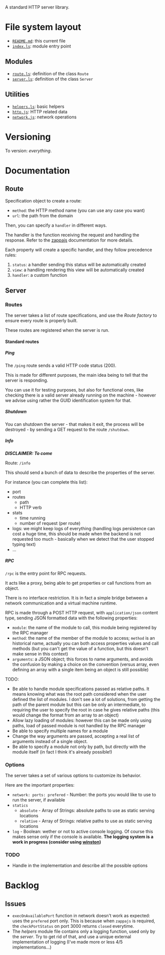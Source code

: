 A standard HTTP server library.

# File system layout

* [`README.md`](./README.md): this current file
* [`index.ls`](./index.ls): module entry point

## Modules

* [`route.ls`](./route.ls): definition of the class `Route`
* [`server.ls`](./server.ls): definition of the class `Server`

## Utilities

* [`helpers.ls`](./helpers.ls): basic helpers
* [`http.js`](./http.js): HTTP related data
* [`network.js`](./network.js): network operations

# Versioning

To version: _everything_.





# Documentation





## Route

Specification object to create a route:

* `method`: the HTTP method name (you can use any case you want)
* `url`: the path from the domain

Then, you can specify a `handler` in different ways.

The handler is the function receiving the request and handling the response. Refer to the [zappajs](http://zappajs.github.io/zappajs/) documentation for more details.

Each property will create a specific handler, and they follow precedence rules:

1. `status`: a handler sending this status will be automatically created
1. `view`: a  handling rendering this view will be automatically created
1. `handler`: a custom function





## Server

### Routes

The server takes a list of route specifications, and use the _Route factory_ to ensure every route is properly built.

These routes are registered when the server is run.

#### Standard routes

##### Ping

The `/ping` route sends a valid HTTP code status (200).

This is made for different purposes, the main idea being to tell that the server is responding.

You can use it for testing purposes, but also for functional ones, like checking there is a valid server already running on the machine - however we advise using rather the GUID identification system for that.

##### Shutdown

You can shutdown the server - that makes it exit, the process will be destroyed -  by sending a GET request to the route `/shutdown`.

##### Info

___DISCLAIMER: To come___

Route: `/info`

This should send a bunch of data to describe the properties of the server.

For instance (you can complete this list):

* port
* routes
	* path
	* HTTP verb
* stats
	* time running
	* number of request (per route)
* logs: we might keep logs of everything (handling logs persistence can cost a huge time, this should be made when the backend is not requested too much - basically when we detect that the user stopped typing text)
* ...

##### RPC

`/rpc` is the entry point for RPC requests.

It acts like a proxy, being able to get properties or call functions from an object.

There is no interface restriction. It is in fact a simple bridge between a network communication and a virtual machine runtime.

RPC is made through a POST HTTP request, with `application/json` content type, sending JSON formatted data with the following properties:

* `module`: the name of the module to call, this module being registered by the RPC manager
* `method`: the name of the member of the module to access; `method` is an historical name, actually you can both access properties values and call methods (but you can't get the value of a function, but this doesn't make sense in this context)
* `arguments`: a JSON object; this forces to name arguments, and avoids the confusion by making a choice on the convention (versus array, even defining an array with a single item being an object is still possible)

TODO:

* Be able to handle module specifications passed as relative paths. It means knowing what was the root path considered when the user defined the list of modules. I don't see a lot of solutions, from getting the path of the parent module but this can be only an intermediate, to requiring the user to specify the root in case he gives relative paths (this would change the format from an array to an object)
* Allow lazy loading of modules: however this can be made only using paths, load of passed module is not handled by the RPC manager
* Be able to specify multiple names for a module
* Change the way arguments are passed, accepting a real list of arguments instead of a single object.
* Be able to specify a module not only by path, but directly with the module itself (in fact I think it's already possible!)

### Options

The server takes a set of various options to customize its behavior.

Here are the important properties:

* `network: ports: prefered` - Number: the ports you would like to use to run the server, if available
* `statics`
	* `absolute` - Array of Strings: absolute paths to use as static serving locations
	* `relative` - Array of Strings: relative paths to use as static serving locations
* `log` - Boolean: wether or not to active console logging. Of course this makes sense only if the console is available. __The logging system is a work in progress (consider using [winston](https://github.com/flatiron/winston))__

### TODO

* Handle in the implementation and describe all the possible options





# Backlog

## Issues

* `execOnAvailablePort` function in network doesn't work as expected: uses the `prefered` port only. This is because when `zappajs` is required, the `checkPortStatus` on port 3000 returns `closed` everytime.
* The _helpers_ module file contains only a logging function, used only by the _server_. Try to get rid of that, and use a unique external implementation of logging (I've made more or less 4/5 implementations...)
